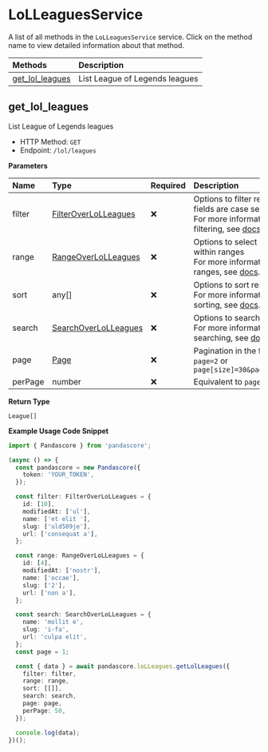 # LoLLeaguesService

A list of all methods in the `LoLLeaguesService` service. Click on the method name to view detailed information about that method.

| Methods                             | Description                    |
| :---------------------------------- | :----------------------------- |
| [get_lol_leagues](#get_lol_leagues) | List League of Legends leagues |

## get_lol_leagues

List League of Legends leagues

- HTTP Method: `GET`
- Endpoint: `/lol/leagues`

**Parameters**

| Name    | Type                                                      | Required | Description                                                                                                                                         |
| :------ | :-------------------------------------------------------- | :------- | :-------------------------------------------------------------------------------------------------------------------------------------------------- |
| filter  | [FilterOverLoLLeagues](../models/FilterOverLoLLeagues.md) | ❌       | Options to filter results. String fields are case sensitive <br/>For more information on filtering, see [docs](/docs/filtering-and-sorting#filter). |
| range   | [RangeOverLoLLeagues](../models/RangeOverLoLLeagues.md)   | ❌       | Options to select results within ranges <br/>For more information on ranges, see [docs](/docs/filtering-and-sorting#range).                         |
| sort    | any[]                                                     | ❌       | Options to sort results <br/>For more information on sorting, see [docs](/docs/filtering-and-sorting#sort).                                         |
| search  | [SearchOverLoLLeagues](../models/SearchOverLoLLeagues.md) | ❌       | Options to search results <br/>For more information on searching, see [docs](/docs/filtering-and-sorting#search).                                   |
| page    | [Page](../models/Page.md)                                 | ❌       | Pagination in the form of `page=2` or `page[size]=30&page[number]=2`                                                                                |
| perPage | number                                                    | ❌       | Equivalent to `page[size]`                                                                                                                          |

**Return Type**

`League[]`

**Example Usage Code Snippet**

```typescript
import { Pandascore } from 'pandascore';

(async () => {
  const pandascore = new Pandascore({
    token: 'YOUR_TOKEN',
  });

  const filter: FilterOverLoLLeagues = {
    id: [10],
    modifiedAt: ['ul'],
    name: ['et elit '],
    slug: ['uld589je'],
    url: ['consequat a'],
  };

  const range: RangeOverLoLLeagues = {
    id: [4],
    modifiedAt: ['nostr'],
    name: ['occae'],
    slug: ['2'],
    url: ['non a'],
  };

  const search: SearchOverLoLLeagues = {
    name: 'mollit e',
    slug: 'i-fa',
    url: 'culpa elit',
  };
  const page = 1;

  const { data } = await pandascore.loLLeagues.getLolLeagues({
    filter: filter,
    range: range,
    sort: [[]],
    search: search,
    page: page,
    perPage: 50,
  });

  console.log(data);
})();
```
